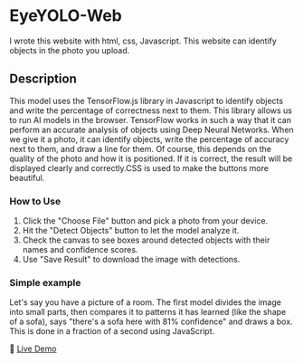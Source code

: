 # EyeYOLO-Web
I wrote this website with html, css, Javascript. This website can identify objects in the photo you upload.

## Description
This model uses the TensorFlow.js library in Javascript to identify objects and write the percentage of correctness next to them. This library allows us to run AI models in the browser. TensorFlow works in such a way that it can perform an accurate analysis of objects using Deep Neural Networks. When we give it a photo, it can identify objects, write the percentage of accuracy next to them, and draw a line for them. Of course, this depends on the quality of the photo and how it is positioned. If it is correct, the result will be displayed clearly and correctly.CSS is used to make the buttons more beautiful.

### How to Use
1. Click the "Choose File" button and pick a photo from your device.
2. Hit the "Detect Objects" button to let the model analyze it.
3. Check the canvas to see boxes around detected objects with their names and confidence scores.
4. Use "Save Result" to download the image with detections.



### Simple example
Let's say you have a picture of a room. The first model divides the image into small parts, then compares it to patterns it has learned (like the shape of a sofa), says "there's a sofa here with 81% confidence" and draws a box. This is done in a fraction of a second using JavaScript.

🔗 [Live Demo](https://eye-yolo-web-jtdp.vercel.app)

